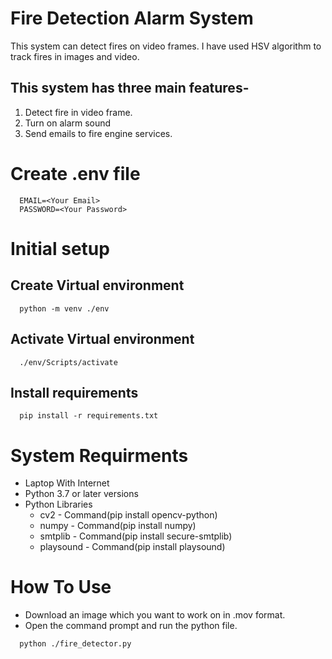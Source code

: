 # Fire Detection Alarm System
This system can detect fires on video frames. I have used HSV algorithm to track fires in images and video. 

## This system has three main features-
1. Detect fire in video frame.
2. Turn on alarm sound 
3. Send emails to fire engine services.

# Create .env file
```
  EMAIL=<Your Email>
  PASSWORD=<Your Password>
```

# Initial setup

## Create Virtual environment
```
  python -m venv ./env
```

## Activate Virtual environment
```
  ./env/Scripts/activate
```

## Install requirements
```
  pip install -r requirements.txt
```

# System Requirments
- Laptop With Internet
- Python 3.7 or later versions
- Python Libraries
  - cv2 - Command(pip install opencv-python)
  - numpy - Command(pip install numpy)
  - smtplib - Command(pip install secure-smtplib)
  - playsound - Command(pip install playsound)

# How To Use
- Download an image which you want to work on in .mov format.
- Open the command prompt and run the python file.
``` 
  python ./fire_detector.py
```



